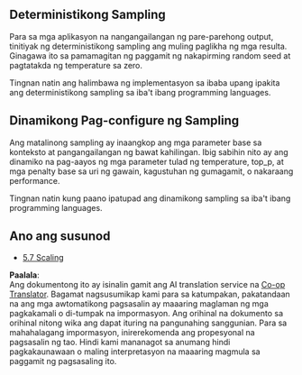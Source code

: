 <!--
CO_OP_TRANSLATOR_METADATA:
{
  "original_hash": "3cb0da3badd51d73ab78ebade2827d98",
  "translation_date": "2025-07-14T02:24:19+00:00",
  "source_file": "05-AdvancedTopics/mcp-sampling/README.md",
  "language_code": "tl"
}
-->
## Deterministikong Sampling

Para sa mga aplikasyon na nangangailangan ng pare-parehong output, tinitiyak ng deterministikong sampling ang muling paglikha ng mga resulta. Ginagawa ito sa pamamagitan ng paggamit ng nakapirming random seed at pagtatakda ng temperature sa zero.

Tingnan natin ang halimbawa ng implementasyon sa ibaba upang ipakita ang deterministikong sampling sa iba't ibang programming languages.

## Dinamikong Pag-configure ng Sampling

Ang matalinong sampling ay inaangkop ang mga parameter base sa konteksto at pangangailangan ng bawat kahilingan. Ibig sabihin nito ay ang dinamiko na pag-aayos ng mga parameter tulad ng temperature, top_p, at mga penalty base sa uri ng gawain, kagustuhan ng gumagamit, o nakaraang performance.

Tingnan natin kung paano ipatupad ang dinamikong sampling sa iba't ibang programming languages.

## Ano ang susunod

- [5.7 Scaling](../mcp-scaling/README.md)

**Paalala**:  
Ang dokumentong ito ay isinalin gamit ang AI translation service na [Co-op Translator](https://github.com/Azure/co-op-translator). Bagamat nagsusumikap kami para sa katumpakan, pakatandaan na ang mga awtomatikong pagsasalin ay maaaring maglaman ng mga pagkakamali o di-tumpak na impormasyon. Ang orihinal na dokumento sa orihinal nitong wika ang dapat ituring na pangunahing sanggunian. Para sa mahahalagang impormasyon, inirerekomenda ang propesyonal na pagsasalin ng tao. Hindi kami mananagot sa anumang hindi pagkakaunawaan o maling interpretasyon na maaaring magmula sa paggamit ng pagsasaling ito.